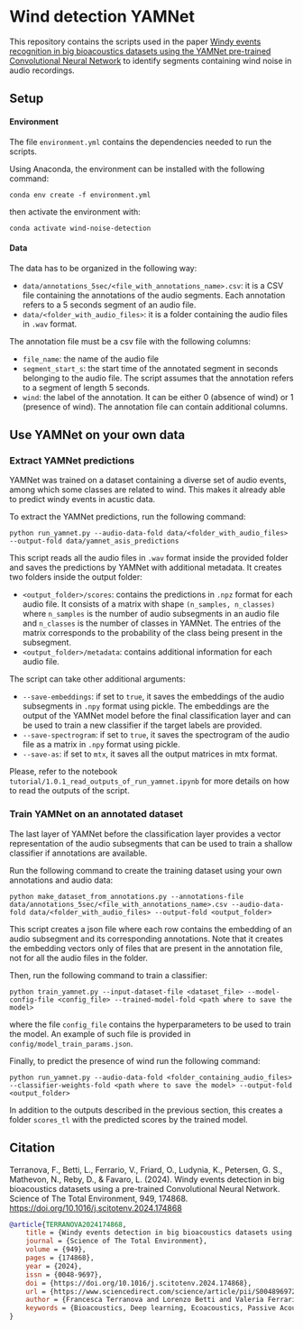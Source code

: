 # Wind detection YAMNet

This repository contains the scripts used in the paper [Windy events recognition in big bioacoustics datasets using the YAMNet pre-trained Convolutional Neural Network](https://www.sciencedirect.com/science/article/pii/S0048969724050174) to identify segments containing wind noise in audio recordings.

## Setup

#### Environment

The file `environment.yml` contains the dependencies needed to run the scripts.

Using Anaconda, the environment can be installed with the following command:
```
conda env create -f environment.yml
```
then activate the environment with:
```
conda activate wind-noise-detection
```

#### Data

The data has to be organized in the following way:
- `data/annotations_5sec/<file_with_annotations_name>.csv`: it is a CSV file containing the annotations of the audio segments. Each annotation refers to a 5 seconds segment of an audio file.
- `data/<folder_with_audio_files>`: it is a folder containing the audio files in `.wav` format.

The annotation file must be a csv file with the following columns:
- `file_name`: the name of the audio file
- `segment_start_s`: the start time of the annotated segment in seconds belonging to the audio file. The script assumes that the annotation refers to a segment of length 5 seconds.
- `wind`: the label of the annotation. It can be either 0 (absence of wind) or 1 (presence of wind).
The annotation file can contain additional columns.

## Use YAMNet on your own data

### Extract YAMNet predictions

YAMNet was trained on a dataset containing a diverse set of audio events, among which some classes are related to wind. 
This makes it already able to predict windy events in acustic data.

To extract the YAMNet predictions, run the following command:
```
python run_yamnet.py --audio-data-fold data/<folder_with_audio_files> --output-fold data/yamnet_asis_predictions
```
This script reads all the audio files in `.wav` format inside the provided folder and saves the predictions by YAMNet with additional metadata.
It creates two folders inside the output folder:
- `<output_folder>/scores`: contains the predictions in `.npz` format for each audio file. It consists of a matrix with shape `(n_samples, n_classes)` where `n_samples` is the number of audio subsegments in an audio file and `n_classes` is the number of classes in YAMNet. The entries of the matrix corresponds to the probability of the class being present in the subsegment.
- `<output_folder>/metadata`: contains additional information for each audio file.

The script can take other additional arguments:
- `--save-embeddings`: if set to `true`, it saves the embeddings of the audio subsegments in `.npy` format using pickle. The embeddings are the output of the YAMNet model before the final classification layer and can be used to train a new classifier if the target labels are provided.
- `--save-spectrogram`: if set to `true`, it saves the spectrogram of the audio file as a matrix in `.npy` format using pickle.
- `--save-as`: if set to `mtx`, it saves all the output matrices in mtx format.

Please, refer to the notebook `tutorial/1.0.1_read_outputs_of_run_yamnet.ipynb` for more details on how to read the outputs of the script.

### Train YAMNet on an annotated dataset

The last layer of YAMNet before the classification layer provides a vector representation of the audio subsegments that can be used to train a shallow classifier if annotations are available.

Run the following command to create the training dataset using your own annotations and audio data:
```
python make_dataset_from_annotations.py --annotations-file data/annotations_5sec/<file_with_annotations_name>.csv --audio-data-fold data/<folder_with_audio_files> --output-fold <output_folder>
```
This script creates a json file where each row contains the embedding of an audio subsegment and its corresponding annotations. Note that it creates the embedding vectors only of files that are present in the annotation file, not for all the audio files in the folder.

Then, run the following command to train a classifier:
```
python train_yamnet.py --input-dataset-file <dataset_file> --model-config-file <config_file> --trained-model-fold <path where to save the model>
```
where the file `config_file` contains the hyperparameters to be used to train the model.
An example of such file is provided in `config/model_train_params.json`.

Finally, to predict the presence of wind run the following command:
```
python run_yamnet.py --audio-data-fold <folder_containing_audio_files> --classifier-weights-fold <path where to save the model> --output-fold <output_folder>
```
In addition to the outputs described in the previous section, this creates a folder `scores_tl` with the predicted scores by the trained model.



## Citation

Terranova, F., Betti, L., Ferrario, V., Friard, O., Ludynia, K., Petersen, G. S., Mathevon, N., Reby, D., & Favaro, L. (2024). Windy events detection in big bioacoustics datasets using a pre-trained Convolutional Neural Network. Science of The Total Environment, 949, 174868. https://doi.org/10.1016/j.scitotenv.2024.174868


```bibtex
@article{TERRANOVA2024174868,
    title = {Windy events detection in big bioacoustics datasets using a pre-trained Convolutional Neural Network},
    journal = {Science of The Total Environment},
    volume = {949},
    pages = {174868},
    year = {2024},
    issn = {0048-9697},
    doi = {https://doi.org/10.1016/j.scitotenv.2024.174868},
    url = {https://www.sciencedirect.com/science/article/pii/S0048969724050174},
    author = {Francesca Terranova and Lorenzo Betti and Valeria Ferrario and Olivier Friard and Katrin Ludynia and Gavin Sean Petersen and Nicolas Mathevon and David Reby and Livio Favaro},
    keywords = {Bioacoustics, Deep learning, Ecoacoustics, Passive Acoustic Monitoring, Soundscape ecology, Wind-noise}
}
```
